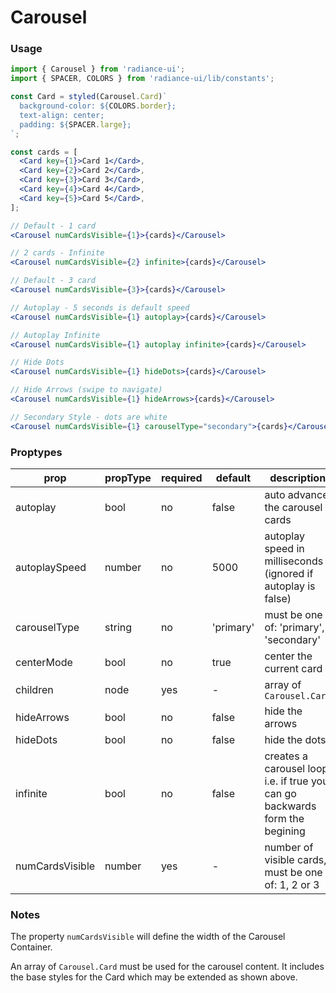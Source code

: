 # Carousel
### Usage

```jsx
import { Carousel } from 'radiance-ui';
import { SPACER, COLORS } from 'radiance-ui/lib/constants';

const Card = styled(Carousel.Card)`
  background-color: ${COLORS.border};
  text-align: center;
  padding: ${SPACER.large};
`;

const cards = [
  <Card key={1}>Card 1</Card>,
  <Card key={2}>Card 2</Card>,
  <Card key={3}>Card 3</Card>,
  <Card key={4}>Card 4</Card>,
  <Card key={5}>Card 5</Card>,
];

// Default - 1 card
<Carousel numCardsVisible={1}>{cards}</Carousel>

// 2 cards - Infinite
<Carousel numCardsVisible={2} infinite>{cards}</Carousel>

// Default - 3 card
<Carousel numCardsVisible={3}>{cards}</Carousel>

// Autoplay - 5 seconds is default speed
<Carousel numCardsVisible={1} autoplay>{cards}</Carousel>

// Autoplay Infinite
<Carousel numCardsVisible={1} autoplay infinite>{cards}</Carousel>

// Hide Dots
<Carousel numCardsVisible={1} hideDots>{cards}</Carousel>

// Hide Arrows (swipe to navigate)
<Carousel numCardsVisible={1} hideArrows>{cards}</Carousel>

// Secondary Style - dots are white
<Carousel numCardsVisible={1} carouselType="secondary">{cards}</Carousel>
```

<!-- STORY -->

### Proptypes
| prop                | propType   | required | default      | description                                                                                                                  
|---------------------|------------|----------|--------------|------------------------------------------------------------------------------------------------------------------------------|
| autoplay            | bool       | no       | false        | auto advance the carousel cards |
| autoplaySpeed       | number     | no       | 5000         | autoplay speed in milliseconds (ignored if autoplay is false) |
| carouselType        | string     | no       | 'primary'    | must be one of: 'primary', 'secondary' |
| centerMode          | bool       | no       | true         | center the current card |
| children            | node       | yes      | -            | array of `Carousel.Card` |
| hideArrows          | bool       | no       | false        | hide the arrows |
| hideDots            | bool       | no       | false        | hide the dots |
| infinite            | bool       | no       | false        | creates a carousel loop, i.e. if true you can go backwards form the begining |
| numCardsVisible     | number     | yes      | -            | number of visible cards, must be one of: 1, 2 or 3 |

### Notes
The property `numCardsVisible` will define the width of the Carousel Container.

An array of `Carousel.Card` must be used for the carousel content. It includes the base styles for the Card which may be extended as shown above.